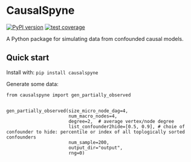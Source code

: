 # CausalSpyne
[![PyPI version](https://badge.fury.io/py/causalspyne.svg)](https://badge.fury.io/py/causalspyne)  [![test coverage](https://marrlab.github.io/causalspyne/coverage-badge.svg)](https://marrlab.github.io/causalspyne/)

A Python package for simulating data from confounded causal models.


## Quick start
Install with: `pip install causalspyne`

Generate some data:
```
from causalspyne import gen_partially_observed


gen_partially_observed(size_micro_node_dag=4,
                       num_macro_nodes=4,
                       degree=2,  # average vertex/node degree
                       list_confounder2hide=[0.5, 0.9], # choie of confounder to hide: percentile or index of all toplogically sorted confounders
                       num_sample=200,
                       output_dir="output",
                       rng=0)
```
